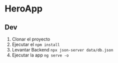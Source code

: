 # HeroApp

## Dev

1. Clonar el proyecto
2. Ejecutar el ```npm install```
3. Levantar Backend ```npx json-server data/db.json```
4. Ejecutar la app ```ng serve -o```





